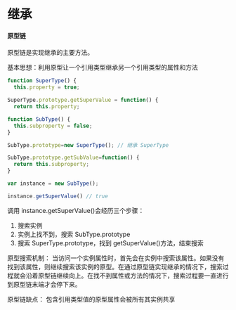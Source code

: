 # 继承

#### 原型链

原型链是实现继承的主要方法。

基本思想：利用原型让一个引用类型继承另一个引用类型的属性和方法

```js
function SuperType() {
  this.property = true;

SuperType.prototype.getSuperValue = function() {
  return this.property;

function SubType() {
  this.subproperty = false;
}

SubType.prototype=new SuperType(); // 继承 SuperType

SubType.prototype.getSubValue=function() {
  return this.subproperty;
}

var instance = new SubType();

instance.getSuperValue() // true
```

调用 instance.getSuperValue()会经历三个步骤：

1. 搜索实例
2. 实例上找不到，搜索 SubType.prototype
3. 搜索 SuperType.prototype，找到 getSuperValue()方法，结束搜索

原型搜索机制：
当访问一个实例属性时，首先会在实例中搜索该属性。如果没有找到该属性，则继续搜索该实例的原型。在通过原型链实现继承的情况下，搜索过程就会沿着原型链继续向上。在找不到属性或方法的情况下，搜索过程要一直进行到原型链末端才会停下来。

原型链缺点：
包含引用类型值的原型属性会被所有其实例共享
